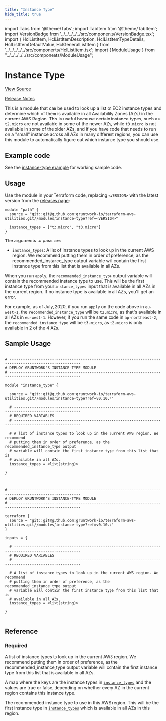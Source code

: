 ```yaml
---
title: "Instance Type"
hide_title: true
---
```


import Tabs from '@theme/Tabs';
import TabItem from '@theme/TabItem';
import VersionBadge from '../../../../../src/components/VersionBadge.tsx';
import { HclListItem, HclListItemDescription, HclListItemTypeDetails, HclListItemDefaultValue, HclGeneralListItem } from '../../../../../src/components/HclListItem.tsx';
import { ModuleUsage } from "../../../../../src/components/ModuleUsage";

<VersionBadge repoTitle="Terraform Utility Modules" version="0.10.4" lastModifiedVersion="0.9.6"/>

# Instance Type

<a href="https://github.com/gruntwork-io/terraform-aws-utilities/tree/v0.10.4/modules/instance-type" className="link-button" title="View the source code for this module in GitHub.">View Source</a>

<a href="https://github.com/gruntwork-io/terraform-aws-utilities/releases/tag/v0.9.6" className="link-button" title="Release notes for only versions which impacted this module.">Release Notes</a>

This is a module that can be used to look up a list of EC2 instance types and determine which of them is available in
all Availability Zones (AZs) in the current AWS Region. This is useful because certain instance types, such as
`t2.micro` are not available in some of the newer AZs, while `t3.micro` is not available in some of the older AZs, and
if you have code that needs to run on a "small" instance across all AZs in many different regions, you can use this
module to automatically figure out which instance type you should use.

## Example code

See the [instance-type example](https://github.com/gruntwork-io/terraform-aws-utilities/tree/v0.10.4/examples/instance-type) for working sample code.

## Usage

Use the module in your Terraform code, replacing `<VERSION>` with the latest version from the [releases
page](https://github.com/gruntwork-io/terraform-aws-utilities/releases):

```hcl
module "path" {
  source = "git::git@github.com:gruntwork-io/terraform-aws-utilities.git//modules/instance-type?ref=<VERSION>"
  
  instance_types = ["t2.micro", "t3.micro"]
}
```

The arguments to pass are:

*   `instance_types`: A list of instance types to look up in the current AWS region. We recommend putting them in order
    of preference, as the recommended_instance_type output variable will contain the first instance type from this list
    that is available in all AZs.

When you run `apply`, the `recommended_instance_type` output variable will contain the recommended instance type to
use. This will be the first instance type from your `instance_types` input that is available in all AZs in the current
region. If no instance type is available in all AZs, you'll get an error.

For example, as of July, 2020, if you run `apply` on the code above in `eu-west-1`, the `recommended_instance_type`
will be `t2.micro`, as that's available in all AZs in `eu-west-1`. However, if you run the same code in
`ap-northeast-2`, the `recommended_instance_type` will be `t3.micro`, as `t2.micro` is only available in 2 of the 4 AZs.

## Sample Usage

<Tabs>
<TabItem value="terraform" label="Terraform" default>

```hcl title="main.tf"

# ------------------------------------------------------------------------------------------------------
# DEPLOY GRUNTWORK'S INSTANCE-TYPE MODULE
# ------------------------------------------------------------------------------------------------------

module "instance_type" {

  source = "git::git@github.com:gruntwork-io/terraform-aws-utilities.git//modules/instance-type?ref=v0.10.4"

  # ----------------------------------------------------------------------------------------------------
  # REQUIRED VARIABLES
  # ----------------------------------------------------------------------------------------------------

  # A list of instance types to look up in the current AWS region. We recommend
  # putting them in order of preference, as the recommended_instance_type output
  # variable will contain the first instance type from this list that is
  # available in all AZs.
  instance_types = <list(string)>

}


```

</TabItem>
<TabItem value="terragrunt" label="Terragrunt" default>

```hcl title="terragrunt.hcl"

# ------------------------------------------------------------------------------------------------------
# DEPLOY GRUNTWORK'S INSTANCE-TYPE MODULE
# ------------------------------------------------------------------------------------------------------

terraform {
  source = "git::git@github.com:gruntwork-io/terraform-aws-utilities.git//modules/instance-type?ref=v0.10.4"
}

inputs = {

  # ----------------------------------------------------------------------------------------------------
  # REQUIRED VARIABLES
  # ----------------------------------------------------------------------------------------------------

  # A list of instance types to look up in the current AWS region. We recommend
  # putting them in order of preference, as the recommended_instance_type output
  # variable will contain the first instance type from this list that is
  # available in all AZs.
  instance_types = <list(string)>

}


```

</TabItem>
</Tabs>




## Reference

<Tabs>
<TabItem value="inputs" label="Inputs" default>

### Required

<HclListItem name="instance_types" requirement="required" type="list(string)">
<HclListItemDescription>

A list of instance types to look up in the current AWS region. We recommend putting them in order of preference, as the recommended_instance_type output variable will contain the first instance type from this list that is available in all AZs.

</HclListItemDescription>
</HclListItem>

</TabItem>
<TabItem value="outputs" label="Outputs">

<HclListItem name="instance_type_map">
<HclListItemDescription>

A map where the keys are the instance types in <a href="#instance_types"><code>instance_types</code></a> and the values are true or false, depending on whether every AZ in the current region contains this instance type.

</HclListItemDescription>
</HclListItem>

<HclListItem name="recommended_instance_type">
<HclListItemDescription>

The recommended instance type to use in this AWS region. This will be the first instance type in <a href="#instance_types"><code>instance_types</code></a> which is available in all AZs in this region.

</HclListItemDescription>
</HclListItem>

</TabItem>
</Tabs>


<!-- ##DOCS-SOURCER-START
{
  "originalSources": [
    "https://github.com/gruntwork-io/terraform-aws-utilities/tree/v0.10.4/modules/instance-type/readme.md",
    "https://github.com/gruntwork-io/terraform-aws-utilities/tree/v0.10.4/modules/instance-type/variables.tf",
    "https://github.com/gruntwork-io/terraform-aws-utilities/tree/v0.10.4/modules/instance-type/outputs.tf"
  ],
  "sourcePlugin": "module-catalog-api",
  "hash": "33186d23f6bc9c5c78dca7ce54b7c566"
}
##DOCS-SOURCER-END -->
